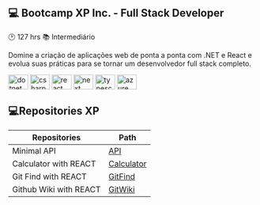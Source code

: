 ## 💻 Bootcamp XP Inc. - Full Stack Developer

:clock2: 127 hrs
:books: Intermediário

Domine a criação de aplicações web de ponta a ponta com .NET e React e evolua suas práticas para se tornar um desenvolvedor full stack completo.

<div>
  <img align="center" alt="dotnet" height="30" width="40" src="https://cdn.jsdelivr.net/gh/devicons/devicon@latest/icons/dot-net/dot-net-original-wordmark.svg">
  <img align="center" alt="csharp" height="30" width="40" src="https://cdn.jsdelivr.net/gh/devicons/devicon@latest/icons/csharp/csharp-original.svg">
  <img align="center" alt="react" height="30" width="40" src="https://cdn.jsdelivr.net/gh/devicons/devicon@latest/icons/react/react-original-wordmark.svg">
  <img align="center" alt="next" height="30" width="40" src="https://cdn.jsdelivr.net/gh/devicons/devicon@latest/icons/nextjs/nextjs-original-wordmark.svg">
  <img align="center" alt="typescript" height="30" width="40" src="https://cdn.jsdelivr.net/gh/devicons/devicon@latest/icons/typescript/typescript-original.svg">
  <img align="center" alt="azure" height="30" width="40" src="https://cdn.jsdelivr.net/gh/devicons/devicon@latest/icons/azure/azure-original-wordmark.svg">
</div>

## 💻Repositories XP
| Repositories | Path |
|-------|---------|
| Minimal API | [API](https://github.com/manubrederode/dio-xp-minimal-api) |
| Calculator with REACT | [Calculator](https://github.com/manubrederode/dio-xp-calculator) |
| Git Find with REACT | [GitFind](https://github.com/manubrederode/dio-xp-react-gitfind) |
| Github Wiki with REACT | [GitWiki](https://github.com/manubrederode/dio-xp-react-github-wiki) |


